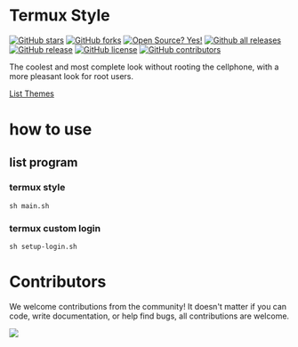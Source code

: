 # Termux Style

[![GitHub stars](https://img.shields.io/github/stars/ryugenxd/Termux-style.svg?style=social&label=Star&maxAge=2592000)](https://GitHub.com/ryugenxd/Termux-style/stargazers/)
[![GitHub forks](https://img.shields.io/github/forks/ryugenxd/Termux-style.svg?style=social&label=Fork&maxAge=2592000)](https://GitHub.com/ryugenxd/Termux-style/network/)
[![Open Source? Yes!](https://badgen.net/badge/Open%20Source%20%3F/Yes%21/blue?icon=github)](https://github.com/ryugenxd/Termux-style/)
[![Github all releases](https://img.shields.io/github/downloads/ryugenxd/Termux-style/total.svg)](https://GitHub.com/ryugenxd/Termux-style/releases/)
[![GitHub release](https://img.shields.io/github/release/ryugenxd/Termux-style.svg)](https://GitHub.com/ryugenxd/Termux-style/releases/)
[![GitHub license](https://img.shields.io/github/license/ryugenxd/Termux-style.svg)](https://github.com/ryugenxd/Termux-style/blob/main/LICENSE)
[![GitHub contributors](https://img.shields.io/github/contributors/ryugenxd/Termux-style.svg)](https://GitHub.com/ryugenxd/Termux-style/graphs/contributors/)

The coolest and most complete look without rooting the cellphone, with a more pleasant look for root users.

<a href="./main/THEMES.md">List Themes</a>

# how to use

## list program

### termux style
```shell
sh main.sh
```

### termux custom login
```shell
sh setup-login.sh
```

# Contributors
We welcome contributions from the community! It doesn't matter if you can code, write documentation, or help find bugs,
all contributions are welcome.

<a href="https://github.com/ryugenxd/Termux-style/graphs/contributors">
  <img src="https://contrib.rocks/image?repo=ryugenxd/Termux-style" />
</a>
